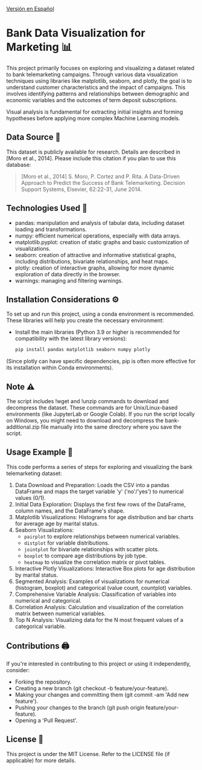 [Versión en Español](README.md)

# Bank Data Visualization for Marketing 📊

This project primarily focuses on exploring and visualizing a dataset related to bank telemarketing campaigns. Through various data visualization techniques using libraries like matplotlib, seaborn, and plotly, the goal is to understand customer characteristics and the impact of campaigns. This involves identifying patterns and relationships between demographic and economic variables and the outcomes of term deposit subscriptions.

Visual analysis is fundamental for extracting initial insights and forming hypotheses before applying more complex Machine Learning models.

## Data Source 💾

This dataset is publicly available for research. Details are described in [Moro et al., 2014]. Please include this citation if you plan to use this database:

> [Moro et al., 2014] S. Moro, P. Cortez and P. Rita. A Data-Driven Approach to Predict the Success of Bank Telemarketing. Decision Support Systems, Elsevier, 62:22-31, June 2014.

## Technologies Used  🐍
-   pandas:  manipulation and analysis of tabular data, including dataset loading and transformations.
-   numpy: efficient numerical operations, especially with data arrays.
-   matplotlib.pyplot: creation of static graphs and basic customization of visualizations.
-   seaborn: creation of attractive and informative statistical graphs, including distributions, bivariate relationships, and heat maps.
-   plotly: creation of interactive graphs, allowing for more dynamic exploration of data directly in the browser.
-   warnings: managing and filtering warnings.

## Installation Considerations ⚙️

To set up and run this project, using a conda environment is recommended. These libraries will help you create the necessary environment:

-  Install the main libraries (Python 3.9 or higher is recommended for compatibility with the latest library versions): 
    ```bash
    pip install pandas matplotlib seaborn numpy plotly
    ```
(Since plotly can have specific dependencies, pip is often more effective for its installation within Conda environments).

## Note ⚠️
The script includes !wget and !unzip commands to download and decompress the dataset. These commands are for Unix/Linux-based environments (like JupyterLab or Google Colab). If you run the script locally on Windows, you might need to download and decompress the bank-additional.zip file manually into the same directory where you save the script.

## Usage Example 📎

This code performs a series of steps for exploring and visualizing the bank telemarketing dataset:

1.  Data Download and Preparation: Loads the CSV into a pandas DataFrame and maps the target variable 'y' ('no'/'yes') to numerical values (0/1).
2.  Initial Data Exploration: Displays the first few rows of the DataFrame, column names, and the DataFrame's shape.
3.  Matplotlib Visualizations: Histograms for age distribution and bar charts for average age by marital status.
4.  Seaborn Visualizations:
    * `pairplot` to explore relationships between numerical variables.
    * `distplot` for variable distributions.
    * `jointplot` for bivariate relationships with scatter plots.
    * `boxplot` to compare age distributions by job type.
    * `heatmap` to visualize the correlation matrix or pivot tables.
5.  Interactive Plotly Visualizations: Interactive Box plots for age distribution by marital status.
6.  Segmented Analysis: Examples of visualizations for numerical (histogram, boxplot) and categorical (value count, countplot) variables.
7.  Comprehensive Variable Analysis: Classification of variables into numerical and categorical.
8.  Correlation Analysis: Calculation and visualization of the correlation matrix between numerical variables.
9.  Top N Analysis: Visualizing data for the N most frequent values of a categorical variable.

## Contributions 🖨️

If you're interested in contributing to this project or using it independently, consider:
-   Forking the repository.
-   Creating a new branch (git checkout -b feature/your-feature).
-   Making your changes and committing them (git commit -am 'Add new feature').
-   Pushing your changes to the branch (git push origin feature/your-feature).
-   Opening a 'Pull Request'.

## License 📜

This project is under the MIT License. Refer to the LICENSE file (if applicable) for more details.
